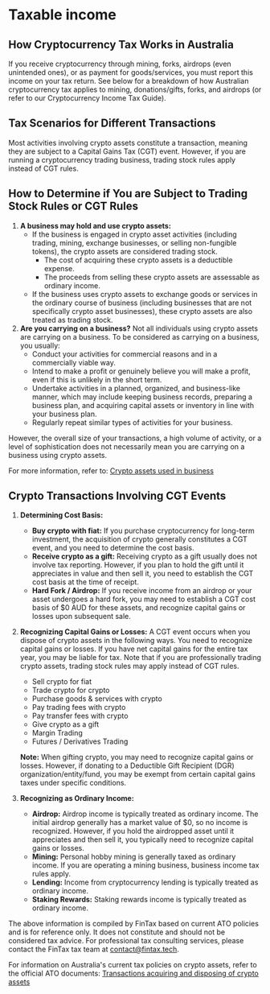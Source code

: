 # Taxable income

## How Cryptocurrency Tax Works in Australia

If you receive cryptocurrency through mining, forks, airdrops (even unintended ones), or as payment for goods/services, you must report this income on your tax return. See below for a breakdown of how Australian cryptocurrency tax applies to mining, donations/gifts, forks, and airdrops (or refer to our Cryptocurrency Income Tax Guide).



## Tax Scenarios for Different Transactions

Most activities involving crypto assets constitute a transaction, meaning they are subject to a Capital Gains Tax (CGT) event. However, if you are running a cryptocurrency trading business, trading stock rules apply instead of CGT rules.



## How to Determine if You are Subject to Trading Stock Rules or CGT Rules

1. **A business may hold and use crypto assets:**
   * If the business is engaged in crypto asset activities (including trading, mining, exchange businesses, or selling non-fungible tokens), the crypto assets are considered trading stock.
     * The cost of acquiring these crypto assets is a deductible expense.
     * The proceeds from selling these crypto assets are assessable as ordinary income.
   * If the business uses crypto assets to exchange goods or services in the ordinary course of business (including businesses that are not specifically crypto asset businesses), these crypto assets are also treated as trading stock.
2. **Are you carrying on a business?** Not all individuals using crypto assets are carrying on a business. To be considered as carrying on a business, you usually:
   * Conduct your activities for commercial reasons and in a commercially viable way.
   * Intend to make a profit or genuinely believe you will make a profit, even if this is unlikely in the short term.
   * Undertake activities in a planned, organized, and business-like manner, which may include keeping business records, preparing a business plan, and acquiring capital assets or inventory in line with your business plan.
   * Regularly repeat similar types of activities for your business.

However, the overall size of your transactions, a high volume of activity, or a level of sophistication does not necessarily mean you are carrying on a business using crypto assets.

For more information, refer to: [Crypto assets used in business](https://www.ato.gov.au/businesses-and-organisations/income-deductions-and-concessions/income-and-deductions-for-business/crypto-assets-and-business/crypto-assets-used-in-business)



## Crypto Transactions Involving CGT Events

1. **Determining Cost Basis:**
   * **Buy crypto with fiat:** If you purchase cryptocurrency for long-term investment, the acquisition of crypto generally constitutes a CGT event, and you need to determine the cost basis.
   * **Receive crypto as a gift:** Receiving crypto as a gift usually does not involve tax reporting. However, if you plan to hold the gift until it appreciates in value and then sell it, you need to establish the CGT cost basis at the time of receipt.
   * **Hard Fork / Airdrop:** If you receive income from an airdrop or your asset undergoes a hard fork, you may need to establish a CGT cost basis of $0 AUD for these assets, and recognize capital gains or losses upon subsequent sale.
2.  **Recognizing Capital Gains or Losses:** A CGT event occurs when you dispose of crypto assets in the following ways. You need to recognize capital gains or losses. If you have net capital gains for the entire tax year, you may be liable for tax. Note that if you are professionally trading crypto assets, trading stock rules may apply instead of CGT rules.

    * Sell crypto for fiat
    * Trade crypto for crypto
    * Purchase goods & services with crypto
    * Pay trading fees with crypto
    * Pay transfer fees with crypto
    * Give crypto as a gift
    * Margin Trading
    * Futures / Derivatives Trading

    **Note:** When gifting crypto, you may need to recognize capital gains or losses. However, if donating to a Deductible Gift Recipient (DGR) organization/entity/fund, you may be exempt from certain capital gains taxes under specific conditions.
3.  **Recognizing as Ordinary Income:**

    * **Airdrop:** Airdrop income is typically treated as ordinary income. The initial airdrop generally has a market value of $0, so no income is recognized. However, if you hold the airdropped asset until it appreciates and then sell it, you typically need to recognize capital gains or losses.
    * **Mining:** Personal hobby mining is generally taxed as ordinary income. If you are operating a mining business, business income tax rules apply.
    * **Lending:** Income from cryptocurrency lending is typically treated as ordinary income.
    * **Staking Rewards:** Staking rewards income is typically treated as ordinary income.



The above information is compiled by FinTax based on current ATO policies and is for reference only. It does not constitute and should not be considered tax advice. For professional tax consulting services, please contact the FinTax tax team at [contact@fintax.tech](mailto:contact@fintax.tech).

For information on Australia's current tax policies on crypto assets, refer to the official ATO documents: [Transactions acquiring and disposing of crypto assets](https://www.ato.gov.au/individuals-and-families/investments-and-assets/crypto-asset-investments/transactions-acquiring-and-disposing-of-crypto-assets)
